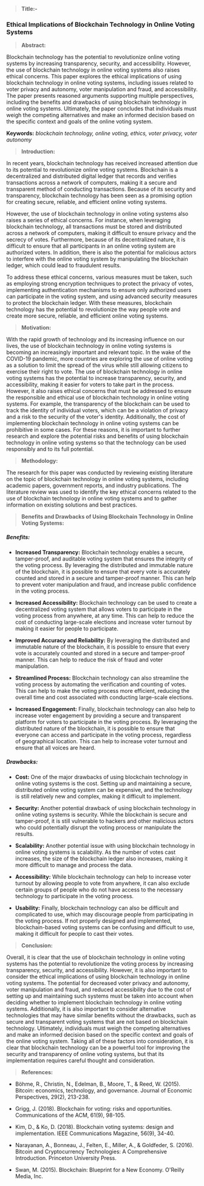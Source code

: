 > **Title:-**

### Ethical Implications of Blockchain Technology in Online Voting Systems

> **Abstract:**

Blockchain technology has the potential to revolutionize online voting systems by increasing transparency, security, and accessibility. However, the use of blockchain technology in online voting systems also raises ethical concerns. This paper explores the ethical implications of using blockchain technology in online voting systems, including issues related to voter privacy and autonomy, voter manipulation and fraud, and accessibility. The paper presents reasoned arguments supporting multiple perspectives, including the benefits and drawbacks of using blockchain technology in online voting systems. Ultimately, the paper concludes that individuals must weigh the competing alternatives and make an informed decision based on the specific context and goals of the online voting system.

**Keywords:** _blockchain technology, online voting, ethics, voter privacy, voter autonomy_

> **Introduction:**

In recent years, blockchain technology has received increased attention due to its potential to revolutionize online voting systems. Blockchain is a decentralized and distributed digital ledger that records and verifies transactions across a network of computers, making it a secure and transparent method of conducting transactions. Because of its security and transparency, blockchain technology has been seen as a promising option for creating secure, reliable, and efficient online voting systems.

However, the use of blockchain technology in online voting systems also raises a series of ethical concerns. For instance, when leveraging blockchain technology, all transactions must be stored and distributed across a network of computers, making it difficult to ensure privacy and the secrecy of votes. Furthermore, because of its decentralized nature, it is difficult to ensure that all participants in an online voting system are authorized voters. In addition, there is also the potential for malicious actors to interfere with the online voting system by manipulating the blockchain ledger, which could lead to fraudulent results.

To address these ethical concerns, various measures must be taken, such as employing strong encryption techniques to protect the privacy of votes, implementing authentication mechanisms to ensure only authorized users can participate in the voting system, and using advanced security measures to protect the blockchain ledger. With these measures, blockchain technology has the potential to revolutionize the way people vote and create more secure, reliable, and efficient online voting systems.

> **Motivation:**

With the rapid growth of technology and its increasing influence on our lives, the use of blockchain technology in online voting systems is becoming an increasingly important and relevant topic. In the wake of the COVID-19 pandemic, more countries are exploring the use of online voting as a solution to limit the spread of the virus while still allowing citizens to exercise their right to vote. The use of blockchain technology in online voting systems has the potential to increase transparency, security, and accessibility, making it easier for voters to take part in the process. However, it also raises ethical concerns that must be addressed to ensure the responsible and ethical use of blockchain technology in online voting systems. For example, the transparency of the blockchain can be used to track the identity of individual voters, which can be a violation of privacy and a risk to the security of the voter's identity. Additionally, the cost of implementing blockchain technology in online voting systems can be prohibitive in some cases. For these reasons, it is important to further research and explore the potential risks and benefits of using blockchain technology in online voting systems so that the technology can be used responsibly and to its full potential.

> **Methodology:**

The research for this paper was conducted by reviewing existing literature on the topic of blockchain technology in online voting systems, including academic papers, government reports, and industry publications. The literature review was used to identify the key ethical concerns related to the use of blockchain technology in online voting systems and to gather information on existing solutions and best practices.

> **Benefits and Drawbacks of Using Blockchain Technology in Online Voting Systems:**

##### Benefits:

- **Increased Transparency:** Blockchain technology enables a secure, tamper-proof, and auditable voting system that ensures the integrity of the voting process. By leveraging the distributed and immutable nature of the blockchain, it is possible to ensure that every vote is accurately counted and stored in a secure and tamper-proof manner. This can help to prevent voter manipulation and fraud, and increase public confidence in the voting process.

- **Increased Accessibility:** Blockchain technology can be used to create a decentralized voting system that allows voters to participate in the voting process from anywhere, at any time. This can help to reduce the cost of conducting large-scale elections and increase voter turnout by making it easier for people to participate.

- **Improved Accuracy and Reliability:** By leveraging the distributed and immutable nature of the blockchain, it is possible to ensure that every vote is accurately counted and stored in a secure and tamper-proof manner. This can help to reduce the risk of fraud and voter manipulation.

- **Streamlined Process:** Blockchain technology can also streamline the voting process by automating the verification and counting of votes. This can help to make the voting process more efficient, reducing the overall time and cost associated with conducting large-scale elections.

- **Increased Engagement:** Finally, blockchain technology can also help to increase voter engagement by providing a secure and transparent platform for voters to participate in the voting process. By leveraging the distributed nature of the blockchain, it is possible to ensure that everyone can access and participate in the voting process, regardless of geographical location. This can help to increase voter turnout and ensure that all voices are heard.

##### Drawbacks:

- **Cost:** One of the major drawbacks of using blockchain technology in online voting systems is the cost. Setting up and maintaining a secure, distributed online voting system can be expensive, and the technology is still relatively new and complex, making it difficult to implement.

- **Security:** Another potential drawback of using blockchain technology in online voting systems is security. While the blockchain is secure and tamper-proof, it is still vulnerable to hackers and other malicious actors who could potentially disrupt the voting process or manipulate the results.

- **Scalability:** Another potential issue with using blockchain technology in online voting systems is scalability. As the number of votes cast increases, the size of the blockchain ledger also increases, making it more difficult to manage and process the data.

- **Accessibility:** While blockchain technology can help to increase voter turnout by allowing people to vote from anywhere, it can also exclude certain groups of people who do not have access to the necessary technology to participate in the voting process.

- **Usability:** Finally, blockchain technology can also be difficult and complicated to use, which may discourage people from participating in the voting process. If not properly designed and implemented, blockchain-based voting systems can be confusing and difficult to use, making it difficult for people to cast their votes.

> **Conclusion:**

Overall, it is clear that the use of blockchain technology in online voting systems has the potential to revolutionize the voting process by increasing transparency, security, and accessibility. However, it is also important to consider the ethical implications of using blockchain technology in online voting systems. The potential for decreased voter privacy and autonomy, voter manipulation and fraud, and reduced accessibility due to the cost of setting up and maintaining such systems must be taken into account when deciding whether to implement blockchain technology in online voting systems. Additionally, it is also important to consider alternative technologies that may have similar benefits without the drawbacks, such as secure and transparent voting systems that are not based on blockchain technology. Ultimately, individuals must weigh the competing alternatives and make an informed decision based on the specific context and goals of the online voting system. Taking all of these factors into consideration, it is clear that blockchain technology can be a powerful tool for improving the security and transparency of online voting systems, but that its implementation requires careful thought and consideration.

> **References:**

- Böhme, R., Christin, N., Edelman, B., Moore, T., & Reed, W. (2015). Bitcoin: economics, technology, and governance. Journal of Economic Perspectives, 29(2), 213-238.

- Grigg, J. (2018). Blockchain for voting: risks and opportunities. Communications of the ACM, 61(9), 98-105.

- Kim, D., & Ko, D. (2018). Blockchain voting systems: design and implementation. IEEE Communications Magazine, 56(9), 34-40.

- Narayanan, A., Bonneau, J., Felten, E., Miller, A., & Goldfeder, S. (2016). Bitcoin and Cryptocurrency Technologies: A Comprehensive Introduction. Princeton University Press.

- Swan, M. (2015). Blockchain: Blueprint for a New Economy. O'Reilly Media, Inc.
